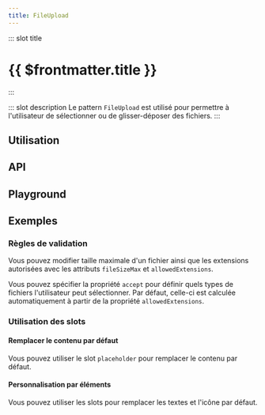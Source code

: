 ```yaml
---
title: FileUpload
---
```


::: slot title
# {{ $frontmatter.title }}
:::

::: slot description
Le pattern `FileUpload` est utilisé pour permettre à l'utilisateur de sélectionner ou de glisser-déposer des fichiers.
:::

## Utilisation

<DocExample
  eager
  file="composants/file-upload/examples/file-upload"
/>

## API

<DocApi
  :value="['FileUpload']"
  :api="{
    FileUpload: {
      props: [
        {
          name: 'multiple',
          type: 'boolean',
          default: 'false',
          description: 'Permet de sélectionner plusieurs fichiers.'
        },
        {
          name: 'value',
          type: 'File | File[]',
          default: '[]',
          description: 'Le ou les fichiers sélectionnés.'
        },
        {
          name: 'no-ripple',
          type: 'boolean',
          default: 'false',
          description: 'Désactive l\'ondulation.'
        },
        {
          name: 'disabled',
          type: 'boolean',
          default: 'false',
          description: 'Désactive le composant.'
        },
        {
          name: 'file-size-max',
          type: 'number',
          default: '10485760',
          description: 'Taille maximale d\'un fichier en octets (par défaut 10 MB).'
        },
        {
          name: 'file-size-units',
          type: 'string[]',
          default: '[\'o\', \'Ko\', \'Mo\', \'Go\', \'To\']',
          description: 'Les unités de taille utilisées pour la traduction.'
        },
        {
          name: 'allowed-extensions',
          type: 'string[]',
          default: '[\'pdf\', \'jpg\', \'jpeg\', \'png\']',
          description: 'Les extensions autorisées.'
        },
        {
          name: 'accept',
          type: 'string',
          default: 'undefined',
          description: 'L\'attribut natif `accept`. Par défaut, la valeur sera calculée à partir des extensions autorisées.'
        },
        {
          name: 'max-width',
          type: 'number | string',
          default: 'undefined',
          description: 'La largeur maximale du composant.'
        },
        {
          name: 'min-width',
          type: 'number | string',
          default: 'undefined',
          description: 'La largeur minimale du composant.'
        },
        {
          name: 'width',
          type: 'number | string',
          default: 'undefined',
          description: 'La largeur du composant.'
        }
      ],
      slots: [
        {
          name: 'placeholder',
          description: 'Slot pour remplacer le contenu par défaut.'
        },
        {
          name: 'icon',
          description: 'Slot pour remplacer l\'icône par défaut.'
        },
        {
          name: 'action-text',
          description: 'Slot pour remplacer le texte d\'action.'
        },
        {
          name: 'or',
          description: 'Slot pour remplacer le texte `Ou`.'
        },
        {
          name: 'button-text',
          description: 'Slot pour remplacer le label du bouton d\'action.'
        },
        {
          name: 'info-text',
          description: 'Slot pour remplacer les informations sur le fichier à sélectionner.'
        }
      ],
      events: [
        {
          name: 'change',
          description: 'Événement émis lorsque la valeur du composant change.',
          value: 'File | File[]'
        },
        {
          name: 'error',
          description: 'Événement émis lorsque lorsqu\'il y a une erreur de validation.',
          value: '{\n	file: File,\n	code: ErrorCodes\n}'
        }
      ]
    }
  }"
/>

## Playground

<DocExample
  file="composants/file-upload/examples/file-upload-playground"
  hide-code-block
/>

## Exemples

### Règles de validation

Vous pouvez modifier taille maximale d'un fichier ainsi que les extensions autorisées avec les attributs `fileSizeMax` et `allowedExtensions`.

<DocInfo>

Vous pouvez spécifier la propriété `accept` pour définir quels types de fichiers l'utilisateur peut sélectionner. Par défaut, celle-ci est calculée automatiquement à partir de la propriété `allowedExtensions`.

</DocInfo>

<DocExample file="composants/file-upload/examples/file-upload-rules" />

### Utilisation des slots

#### Remplacer le contenu par défaut

Vous pouvez utiliser le slot `placeholder` pour remplacer le contenu par défaut.

<DocExample file="composants/file-upload/examples/file-upload-slot-placeholder" />

#### Personnalisation par éléments

Vous pouvez utiliser les slots pour remplacer les textes et l'icône par défaut.

<DocExample file="composants/file-upload/examples/file-upload-slots" />
